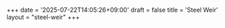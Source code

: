 +++
date = '2025-07-22T14:05:26+09:00'
draft = false
title = 'Steel Weir'
layout = "steel-weir"
+++
